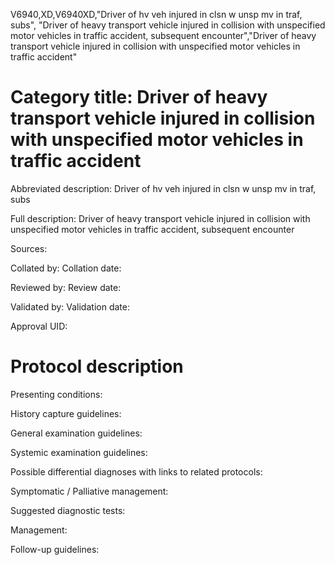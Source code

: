 V6940,XD,V6940XD,"Driver of hv veh injured in clsn w unsp mv in traf, subs", "Driver of heavy transport vehicle injured in collision with unspecified motor vehicles in traffic accident, subsequent encounter","Driver of heavy transport vehicle injured in collision with unspecified motor vehicles in traffic accident"
# Category title: Driver of heavy transport vehicle injured in collision with unspecified motor vehicles in traffic accident

Abbreviated description: Driver of hv veh injured in clsn w unsp mv in traf, subs

Full description: Driver of heavy transport vehicle injured in collision with unspecified motor vehicles in traffic accident, subsequent encounter

Sources:

Collated by:
Collation date:

Reviewed by:
Review date:

Validated by:
Validation date:

Approval UID:

# Protocol description

Presenting conditions:

History capture guidelines:

General examination guidelines:

Systemic examination guidelines:

Possible differential diagnoses with links to related protocols:

Symptomatic / Palliative management:

Suggested diagnostic tests:

Management:

Follow-up guidelines:
